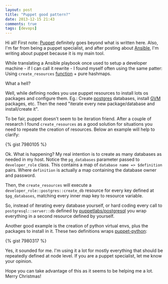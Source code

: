 ```yaml
---
layout: post
title: "Puppet good pattern?"
date: 2013-12-15 21:43
comments: true
tags: [devops]
---
```


Hi all! First note:
[Puppet](http://puppetlabs.com/) definitely goes beyond what is written here. Also, I'm far from being a puppet specialist, and after posting about [Ansible](http://www.ansibleworks.com/), I'm writing about puppet because it is my main tool.

While translating a Ansible playbook once used to setup a developer machine - if I can call it rewrite - I found myself often using the same patter: Using `create_resources` [function](http://docs.puppetlabs.com/references/latest/function.html#createresources) + pure hashmaps. 
<!--more-->
What a hell?

Well, while defining nodes you use puppet resources to install lots os packages and configure them. Eg.: Create [postgres](http://www.postgresql.org/) databases, install [GVM](http://gvmtool.net/) packages, etc. Then the need "iterate every new package/database and install/create it".

To be fair, puppet doesn't seem to be iteration friend. After a couple of research I found `create_resources` as a good solution for situations you need to repeate the creation of resources. Below an example will help to clarify:

{% gist 7980105 %}

Ok. What is happening? My real intention is to create as many databases as needed in my host. Notice the `pg_databases` parameter passed to `developer_role` class. This contains a map of `database name => $definition` pairs. Where `definition` is actually a map containing the database owner and password.

Then, the `create_resources` will execute a `developer_role::postgres::create_db` resource for every key defined at `$pg_databases`, matching every inner map key to resource variable.

So, instead of iterating every database yourself, or hard coding every call to `postgresql::server::db` defined by [puppetlabs/postgresql](https://forge.puppetlabs.com/puppetlabs/postgresql) you wrap everything in a second resource defined by yourself.

Another good example is the creation of python virtual envs, plus the packages to install in it. These two definitions wraps [puppet-python](https://github.com/stankevich/puppet-python):

{% gist 7980317 %}

Yes, it sounded for me. I'm using it a lot for mostly everything that should be repeatedly defined at node level. If you are a puppet specialist, let me know your opinion.

Hope you can take advantage of this as it seems to be helping me a lot. Merry Christmas!


